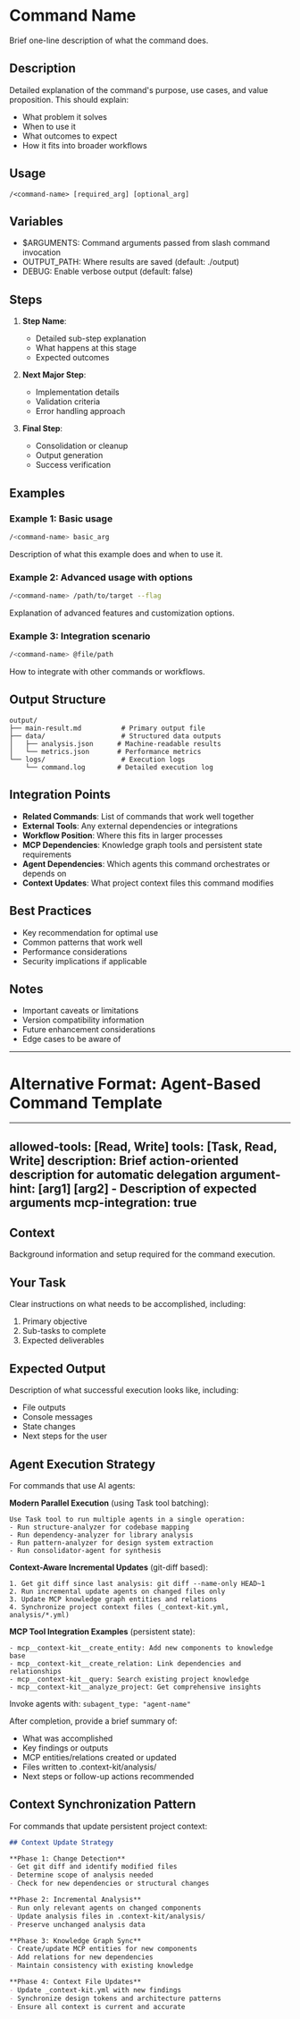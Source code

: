 # Command Name

Brief one-line description of what the command does.

## Description
Detailed explanation of the command's purpose, use cases, and value proposition. This should explain:
- What problem it solves
- When to use it
- What outcomes to expect
- How it fits into broader workflows

## Usage
`/<command-name> [required_arg] [optional_arg]`

## Variables
- $ARGUMENTS: Command arguments passed from slash command invocation
- OUTPUT_PATH: Where results are saved (default: ./output)
- DEBUG: Enable verbose output (default: false)

## Steps
1. **Step Name**:
   - Detailed sub-step explanation
   - What happens at this stage
   - Expected outcomes

2. **Next Major Step**:
   - Implementation details
   - Validation criteria
   - Error handling approach

3. **Final Step**:
   - Consolidation or cleanup
   - Output generation
   - Success verification

## Examples
### Example 1: Basic usage
```bash
/<command-name> basic_arg
```
Description of what this example does and when to use it.

### Example 2: Advanced usage with options
```bash
/<command-name> /path/to/target --flag
```
Explanation of advanced features and customization options.

### Example 3: Integration scenario
```bash
/<command-name> @file/path
```
How to integrate with other commands or workflows.

## Output Structure
```
output/
├── main-result.md          # Primary output file
├── data/                   # Structured data outputs
│   ├── analysis.json      # Machine-readable results
│   └── metrics.json       # Performance metrics
└── logs/                   # Execution logs
    └── command.log        # Detailed execution log
```

## Integration Points
- **Related Commands**: List of commands that work well together
- **External Tools**: Any external dependencies or integrations  
- **Workflow Position**: Where this fits in larger processes
- **MCP Dependencies**: Knowledge graph tools and persistent state requirements
- **Agent Dependencies**: Which agents this command orchestrates or depends on
- **Context Updates**: What project context files this command modifies

## Best Practices
- Key recommendation for optimal use
- Common patterns that work well
- Performance considerations
- Security implications if applicable

## Notes
- Important caveats or limitations
- Version compatibility information
- Future enhancement considerations
- Edge cases to be aware of

---

# Alternative Format: Agent-Based Command Template

---
allowed-tools: [Read, Write]
tools: [Task, Read, Write]
description: Brief action-oriented description for automatic delegation
argument-hint: [arg1] [arg2] - Description of expected arguments
mcp-integration: true
---

## Context
Background information and setup required for the command execution.

## Your Task
Clear instructions on what needs to be accomplished, including:
1. Primary objective
2. Sub-tasks to complete
3. Expected deliverables

## Expected Output
Description of what successful execution looks like, including:
- File outputs
- Console messages
- State changes
- Next steps for the user

## Agent Execution Strategy
For commands that use AI agents:

**Modern Parallel Execution** (using Task tool batching):
```
Use Task tool to run multiple agents in a single operation:
- Run structure-analyzer for codebase mapping
- Run dependency-analyzer for library analysis
- Run pattern-analyzer for design system extraction
- Run consolidator-agent for synthesis
```

**Context-Aware Incremental Updates** (git-diff based):
```
1. Get git diff since last analysis: git diff --name-only HEAD~1
2. Run incremental update agents on changed files only
3. Update MCP knowledge graph entities and relations
4. Synchronize project context files (_context-kit.yml, analysis/*.yml)
```

**MCP Tool Integration Examples** (persistent state):
```
- mcp__context-kit__create_entity: Add new components to knowledge base
- mcp__context-kit__create_relation: Link dependencies and relationships
- mcp__context-kit__query: Search existing project knowledge
- mcp__context-kit__analyze_project: Get comprehensive insights
```

Invoke agents with: `subagent_type: "agent-name"`

After completion, provide a brief summary of:
- What was accomplished
- Key findings or outputs
- MCP entities/relations created or updated
- Files written to .context-kit/analysis/
- Next steps or follow-up actions recommended

## Context Synchronization Pattern

For commands that update persistent project context:

```markdown
## Context Update Strategy

**Phase 1: Change Detection**
- Get git diff and identify modified files
- Determine scope of analysis needed
- Check for new dependencies or structural changes

**Phase 2: Incremental Analysis**
- Run only relevant agents on changed components
- Update analysis files in .context-kit/analysis/
- Preserve unchanged analysis data

**Phase 3: Knowledge Graph Sync**
- Create/update MCP entities for new components
- Add relations for new dependencies
- Maintain consistency with existing knowledge

**Phase 4: Context File Updates**
- Update _context-kit.yml with new findings
- Synchronize design tokens and architecture patterns
- Ensure all context is current and accurate
```
